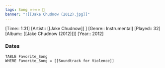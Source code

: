 ```yaml
---
tags: Song ⭐⭐⭐⭐ 💛
banner: "![[Jake Chudnow (2012).jpg]]"
---
```

[Time:: 1:31]
[Artist:: [[Jake Chudnow]] ]
[Genre:: Instrumental]
[Played:: 32]
[Album:: [[Jake Chudnow (2012)]]]
[Year:: 2012]
### Dates
````dataview
TABLE Favorite_Song
WHERE Favorite_Song = [[Soundtrack for Violence]]
````